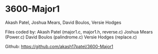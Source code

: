 # 3600-Major1
Akash Patel, Joshua Mears, David Boulos, Versie Hodges

Files coded by:
Akash Patel (major1.c, major1.h, reverse.c)
Joshua Mears (Power.c)
David Boulos (palindrome.c)
Versie Hodges (replace.c)

Github: https://github.com/akash17patel/3600-Major1 